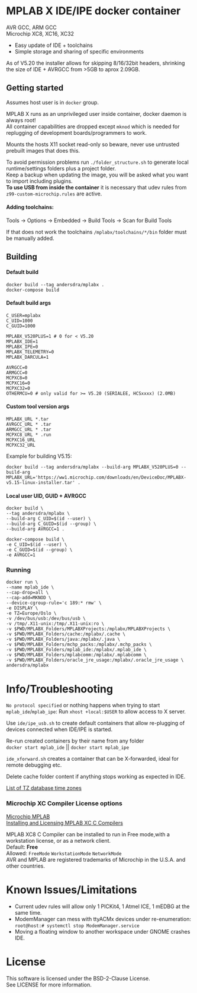 # MPLAB X IDE/IPE docker container 

AVR GCC, ARM GCC  
Microchip XC8, XC16, XC32

- Easy update of IDE + toolchains  
- Simple storage and sharing of specific environments

As of V5.20 the installer allows for skipping 8/16/32bit headers, shrinking the size of IDE + AVRGCC from >5GB to aprox 2.09GB.  

## Getting started

Assumes host user is in `docker` group.

MPLAB X runs as an unprivileged user inside container, docker daemon is always root!  
All container capabilities are dropped except `mknod` which is needed for replugging of development boards/programmers to work.

Mounts the hosts X11 socket read-only so beware, never use untrusted prebuilt images that does this.  

To avoid permission problems run `./folder_structure.sh` to generate local runtime/settings folders plus a project folder.  
Keep a backup when updating the image, you will be asked what you want to import including plugins.  
**To use USB from inside the container** it is necessary that udev rules from `z99-custom-microchip.rules` are active.

#### Adding toolchains:  
Tools -> Options -> Embedded -> Build Tools -> Scan for Build Tools  

If that does not work the toolchains `/mplabx/toolchains/*/bin` folder must be manually added.

## Building  

#### Default build

	docker build --tag andersdra/mplabx .
	docker-compose build

#### Default build args

	C_USER=mplabx
	C_UID=1000
	C_GUID=1000

    MPLABX_V520PLUS=1 # 0 for < V5.20
	MPLABX_IDE=1
    MPLABX_IPE=0
    MPLABX_TELEMETRY=0
    MPLABX_DARCULA=1

	AVRGCC=0
	ARMGCC=0
	MCPXC8=0
	MCPXC16=0
	MCPXC32=0
    OTHERMCU=0 # only valid for >= V5.20 (SERIALEE, HCSxxxx) (2.0MB)
	
#### Custom tool version args

	MPLABX_URL *.tar
	AVRGCC_URL * .tar
	ARMGCC_URL * .tar
	MCPXC8_URL * .run
	MCPXC16_URL
	MCPXC32_URL
	
	

Example for building V5.15:

`docker build --tag andersdra/mplabx --build-arg MPLABX_V520PLUS=0 --build-arg MPLABX_URL='https://ww1.microchip.com/downloads/en/DeviceDoc/MPLABX-v5.15-linux-installer.tar' .`

#### Local user UID, GUID + AVRGCC

	docker build \
	--tag andersdra/mplabx \
	--build-arg C_UID=$(id --user) \
	--build-arg C_GUID=$(id --group) \
	--build-arg AVRGCC=1 .
	
	docker-compose build \
	-e C_UID=$(id --user) \
	-e C_GUID=$(id --group) \
	-e AVRGCC=1

### Running

	docker run \
	--name mplab_ide \
	--cap-drop=all \
	--cap-add=MKNOD \
	--device-cgroup-rule='c 189:* rmw' \
	-e DISPLAY \
	-e TZ=Europe/Oslo \
	-v /dev/bus/usb:/dev/bus/usb \
	-v /tmp/.X11-unix:/tmp/.X11-unix:ro \
	-v $PWD/MPLABX_Folders/MPLABXProjects:/mplabx/MPLABXProjects \
	-v $PWD/MPLABX_Folders/cache:/mplabx/.cache \
	-v $PWD/MPLABX_Folders/java:/mplabx/.java \
	-v $PWD/MPLABX_Folders/mchp_packs:/mplabx/.mchp_packs \
	-v $PWD/MPLABX_Folders/mplab_ide:/mplabx/.mplab_ide \
	-v $PWD/MPLABX_Folders/mplabcomm:/mplabx/.mplabcomm \
	-v $PWD/MPLABX_Folders/oracle_jre_usage:/mplabx/.oracle_jre_usage \
	andersdra/mplabx
	
# Info/Troubleshooting

`No protocol specified` or nothing happens when trying to start `mplab_ide`/`mplab_ipe`: Run `xhost +local:$USER` to allow access to X server.

Use `ide/ipe_usb.sh` to create default containers that allow re-plugging of devices connected when IDE/IPE is started.

Re-run created containers by their name from any folder  
`docker start mplab_ide` || `docker start mplab_ipe`

`ide_xforward.sh` creates a container that can be X-forwarded, ideal for remote debugging etc.

Delete cache folder content if anything stops working as expected in IDE.

[List of TZ database time zones](https://en.wikipedia.org/wiki/List_of_tz_database_time_zones) 

### Microchip XC Compiler License options

[Microchip MPLAB](https://www.microchip.com/mplab)  
[Installing and Licensing MPLAB XC C Compilers](https://www.microchip.com/mymicrochip/filehandler.aspx?ddocname=en557685)

MPLAB XC8 C Compiler can be installed to run in Free mode,with a workstation license, or as a network client.  
Default: **Free**  
Allowed: `FreeMode` `WorkstationMode` `NetworkMode`  
AVR and MPLAB are registered trademarks of Microchip in the U.S.A. and other countries.  

# Known Issues/Limitations

- Current udev rules will allow only 1 PICKit4, 1 Atmel ICE, 1 mEDBG at the same time.  
- ModemManager can mess with ttyACMx devices under re-enumeration: `root@host:# systemctl stop ModemManager.service`  
- Moving a floating window to another workspace under GNOME crashes IDE.

# License

This software is licensed under the BSD-2-Clause License.  
See LICENSE for more information.
